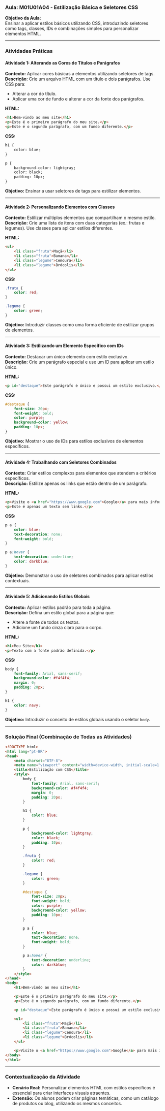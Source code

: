 ### **Aula: M01U01A04 - Estilização Básica e Seletores CSS**

**Objetivo da Aula:**  
Ensinar a aplicar estilos básicos utilizando CSS, introduzindo seletores como tags, classes, IDs e combinações simples para personalizar elementos HTML.

---

### **Atividades Práticas**

#### **Atividade 1: Alterando as Cores de Títulos e Parágrafos**
**Contexto:** Aplicar cores básicas a elementos utilizando seletores de tags.  
**Descrição:** Crie um arquivo HTML com um título e dois parágrafos. Use CSS para:
- Alterar a cor do título.
- Aplicar uma cor de fundo e alterar a cor da fonte dos parágrafos.

**HTML:**
```html
<h1>Bem-vindo ao meu site</h1>
<p>Este é o primeiro parágrafo do meu site.</p>
<p>Este é o segundo parágrafo, com um fundo diferente.</p>
```

**CSS:**
```html
h1 {
    color: blue;
}

p {
    background-color: lightgray;
    color: black;
    padding: 10px;
}
```

**Objetivo:** Ensinar a usar seletores de tags para estilizar elementos.

---

#### **Atividade 2: Personalizando Elementos com Classes**
**Contexto:** Estilizar múltiplos elementos que compartilham o mesmo estilo.  
**Descrição:** Crie uma lista de itens com duas categorias (ex.: frutas e legumes). Use classes para aplicar estilos diferentes.

**HTML:**
```html
<ul>
    <li class="fruta">Maçã</li>
    <li class="fruta">Banana</li>
    <li class="legume">Cenoura</li>
    <li class="legume">Brócolis</li>
</ul>
```

**CSS:**
```css
.fruta {
    color: red;
}

.legume {
    color: green;
}
```

**Objetivo:** Introduzir classes como uma forma eficiente de estilizar grupos de elementos.

---

#### **Atividade 3: Estilizando um Elemento Específico com IDs**
**Contexto:** Destacar um único elemento com estilo exclusivo.  
**Descrição:** Crie um parágrafo especial e use um ID para aplicar um estilo único.

**HTML:**
```html
<p id="destaque">Este parágrafo é único e possui um estilo exclusivo.</p>
```

**CSS:**
```css
#destaque {
    font-size: 20px;
    font-weight: bold;
    color: purple;
    background-color: yellow;
    padding: 10px;
}
```

**Objetivo:** Mostrar o uso de IDs para estilos exclusivos de elementos específicos.

---

#### **Atividade 4: Trabalhando com Seletores Combinados**
**Contexto:** Criar estilos complexos para elementos que atendem a critérios específicos.  
**Descrição:** Estilize apenas os links que estão dentro de um parágrafo.

**HTML:**
```html
<p>Visite o <a href="https://www.google.com">Google</a> para mais informações.</p>
<p>Este é apenas um texto sem links.</p>
```

**CSS:**
```css
p a {
    color: blue;
    text-decoration: none;
    font-weight: bold;
}

p a:hover {
    text-decoration: underline;
    color: darkblue;
}
```

**Objetivo:** Demonstrar o uso de seletores combinados para aplicar estilos contextuais.

---

#### **Atividade 5: Adicionando Estilos Globais**
**Contexto:** Aplicar estilos padrão para toda a página.  
**Descrição:** Defina um estilo global para a página que:
- Altere a fonte de todos os textos.
- Adicione um fundo cinza claro para o corpo.

**HTML:**
```html
<h1>Meu Site</h1>
<p>Texto com a fonte padrão definida.</p>
```

**CSS:**
```css
body {
    font-family: Arial, sans-serif;
    background-color: #f4f4f4;
    margin: 0;
    padding: 20px;
}

h1 {
    color: navy;
}
```

**Objetivo:** Introduzir o conceito de estilos globais usando o seletor `body`.

---

### **Solução Final (Combinação de Todas as Atividades)**

```html
<!DOCTYPE html>
<html lang="pt-BR">
<head>
    <meta charset="UTF-8">
    <meta name="viewport" content="width=device-width, initial-scale=1.0">
    <title>Estilização com CSS</title>
    <style>
        body {
            font-family: Arial, sans-serif;
            background-color: #f4f4f4;
            margin: 0;
            padding: 20px;
        }

        h1 {
            color: blue;
        }

        p {
            background-color: lightgray;
            color: black;
            padding: 10px;
        }

        .fruta {
            color: red;
        }

        .legume {
            color: green;
        }

        #destaque {
            font-size: 20px;
            font-weight: bold;
            color: purple;
            background-color: yellow;
            padding: 10px;
        }

        p a {
            color: blue;
            text-decoration: none;
            font-weight: bold;
        }

        p a:hover {
            text-decoration: underline;
            color: darkblue;
        }
    </style>
</head>
<body>
    <h1>Bem-vindo ao meu site</h1>

    <p>Este é o primeiro parágrafo do meu site.</p>
    <p>Este é o segundo parágrafo, com um fundo diferente.</p>

    <p id="destaque">Este parágrafo é único e possui um estilo exclusivo.</p>

    <ul>
        <li class="fruta">Maçã</li>
        <li class="fruta">Banana</li>
        <li class="legume">Cenoura</li>
        <li class="legume">Brócolis</li>
    </ul>

    <p>Visite o <a href="https://www.google.com">Google</a> para mais informações.</p>
</body>
</html>
```

---

### **Contextualização da Atividade**
- **Cenário Real:** Personalizar elementos HTML com estilos específicos é essencial para criar interfaces visuais atraentes.
- **Extensão:** Os alunos podem criar páginas temáticas, como um catálogo de produtos ou blog, utilizando os mesmos conceitos.